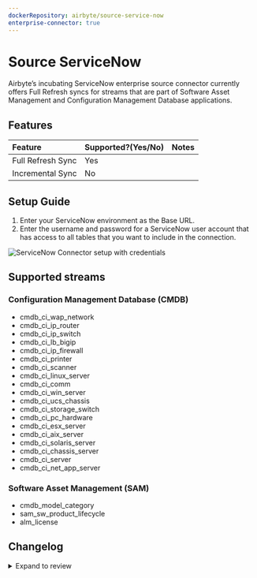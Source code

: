 ```yaml
---
dockerRepository: airbyte/source-service-now
enterprise-connector: true
---
```

# Source ServiceNow

Airbyte’s incubating ServiceNow enterprise source connector currently offers Full Refresh syncs for streams that are part of Software Asset Management and Configuration Management Database applications.

## Features

| Feature           | Supported?\(Yes/No\) | Notes |
| :---------------- | :------------------- | :---- |
| Full Refresh Sync | Yes                  |       |
| Incremental Sync  | No                   |       |

## Setup Guide

1. Enter your ServiceNow environment as the Base URL.
2. Enter the username and password for a ServiceNow user account that has access to all tables that you want to include in the connection.

![ServiceNow Connector setup with credentials](/assets/docs/enterprise-connectors/service-now-setup.png)

## Supported streams

### Configuration Management Database (CMDB)

- cmdb_ci_wap_network
- cmdb_ci_ip_router
- cmdb_ci_ip_switch
- cmdb_ci_lb_bigip
- cmdb_ci_ip_firewall
- cmdb_ci_printer
- cmdb_ci_scanner
- cmdb_ci_linux_server
- cmdb_ci_comm
- cmdb_ci_win_server
- cmdb_ci_ucs_chassis
- cmdb_ci_storage_switch
- cmdb_ci_pc_hardware
- cmdb_ci_esx_server
- cmdb_ci_aix_server
- cmdb_ci_solaris_server
- cmdb_ci_chassis_server
- cmdb_ci_server
- cmdb_ci_net_app_server

### Software Asset Management (SAM)

- cmdb_model_category
- sam_sw_product_lifecycle
- alm_license

## Changelog

<details>
  <summary>Expand to review</summary>

| Version | Date       | Pull Request                                           | Subject                                                                   |
|:--------|:-----------|:-------------------------------------------------------|:--------------------------------------------------------------------------|
| 0.1.2 | 2025-06-12 | [170](https://github.com/airbytehq/airbyte-enterprise/pull/170) | Update dependencies |
| 0.1.0 | 2025-04-10 | [85](https://github.com/airbytehq/airbyte-enterprise/pull/85) | New source |

</details>
